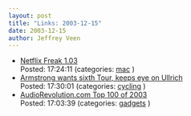 ```yaml
--- 
layout: post
title: "Links: 2003-12-15"
date: 2003-12-15
author: Jeffrey Veen
---
```

<ul>
    <li><a href="http://www.thelittleappfactory.com/software/netflixfreak.php">Netflix Freak 1.03</a><br /><span class="link-meta">Posted: 17:24:11 (categories: <a href="http://del.icio.us/veen/mac">mac</a> )</span></li>
    <li><a href="http://www.velonews.com/race/int/articles/5340.0.html">Armstrong wants sixth Tour, keeps eye on Ullrich</a><br /><span class="link-meta">Posted: 17:30:01 (categories: <a href="http://del.icio.us/veen/cycling">cycling</a> )</span></li>
    <li><a href="http://www.audiorevolution.com/equip/top_100_of_2003/index.html">AudioRevolution.com Top 100 of 2003</a><br /><span class="link-meta">Posted: 17:03:39 (categories: <a href="http://del.icio.us/veen/gadgets">gadgets</a> )</span></li>
  </ul>

&#8203;
